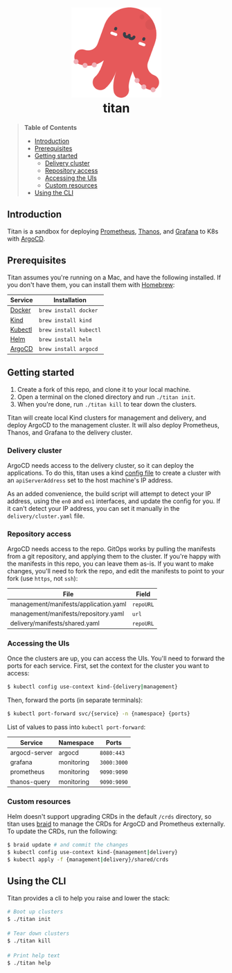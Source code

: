 <h1 align="center">
  <img src="titan.png" width="208" alt=""><br>
  titan<br>
</h1>

> **Table of Contents**
> * [Introduction](#introduction)
> * [Prerequisites](#prerequisites)
> * [Getting started](#getting-started)
>   * [Delivery cluster](#delivery-cluster)
>   * [Repository access](#repository-access)
>   * [Accessing the UIs](#accessing-the-uis)
>   * [Custom resources](#custom-resources)
> * [Using the CLI](#using-the-cli)

## Introduction

Titan is a sandbox for deploying [Prometheus](https://prometheus.io), [Thanos](https://thanos.io), and [Grafana](https://grafana.com) to K8s with [ArgoCD](https://argoproj.github.io/cd/).

## Prerequisites

Titan assumes you're running on a Mac, and have the following installed. If you don't have them, you can install them with [Homebrew](https://brew.sh/):

| Service | Installation |
| --- | --- |
| [Docker](https://www.docker.com/) | `brew install docker` |
| [Kind](https://kind.sigs.k8s.io/) | `brew install kind` |
| [Kubectl](https://kubernetes.io/docs/tasks/tools/install-kubectl/) | `brew install kubectl` |
| [Helm](https://helm.sh/) | `brew install helm` |
| [ArgoCD](https://argoproj.github.io/argo-cd/getting_started/) | `brew install argocd` |

## Getting started

1. Create a fork of this repo, and clone it to your local machine.
2. Open a terminal on the cloned directory and run `./titan init`.
3. When you're done, run `./titan kill` to tear down the clusters.

Titan will create local Kind clusters for management and delivery, and deploy ArgoCD to the management cluster. It will also deploy Prometheus, Thanos, and Grafana to the delivery cluster.

### Delivery cluster

ArgoCD needs access to the delivery cluster, so it can deploy the applications. To do this, titan uses a kind [config file](https://kind.sigs.k8s.io/docs/user/configuration/) to create a cluster with an `apiServerAddress` set to the host machine's IP address.

As an added convenience, the build script will attempt to detect your IP address, using the `en0` and `en1` interfaces, and update the config for you. If it can't detect your IP address, you can set it manually in the `delivery/cluster.yaml` file.

### Repository access

ArgoCD needs access to the repo. GitOps works by pulling the manifests from a git repository, and applying them to the cluster. If you're happy with the manifests in this repo, you can leave them as-is. If you want to make changes, you'll need to fork the repo, and edit the manifests to point to your fork (use `https`, not `ssh`):

| File | Field |
| --- | --- |
| management/manifests/application.yaml | `repoURL` |
| management/manifests/repository.yaml | `url` |
| delivery/manifests/shared.yaml | `repoURL` |

### Accessing the UIs

Once the clusters are up, you can access the UIs. You'll need to forward the ports for each service. First, set the context for the cluster you want to access:

```bash
$ kubectl config use-context kind-{delivery|management}
```

Then, forward the ports (in separate terminals):

```bash
$ kubectl port-forward svc/{service} -n {namespace} {ports}
```

List of values to pass into `kubectl port-forward`:

| Service | Namespace | Ports |
| --- | --- | --- |
| argocd-server | argocd | `8080:443` |
| grafana | monitoring | `3000:3000` |
| prometheus | monitoring | `9090:9090` |
| thanos-query | monitoring | `9090:9090` |

### Custom resources

Helm doesn't support upgrading CRDs in the default `/crds` directory, so titan uses [braid](https://github.com/cristibalan/braid) to manage the CRDs for ArgoCD and Prometheus externally. To update the CRDs, run the following:

```bash
$ braid update # and commit the changes
$ kubectl config use-context kind-{management|delivery}
$ kubectl apply -f {management|delivery}/shared/crds
```

## Using the CLI

Titan provides a cli to help you raise and lower the stack:

```bash
# Boot up clusters
$ ./titan init

# Tear down clusters
$ ./titan kill

# Print help text
$ ./titan help
```
